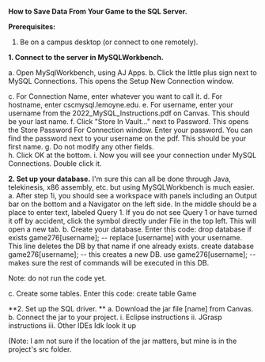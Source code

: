 **How to Save Data From Your Game to the SQL Server.**

**Prerequisites:**
  1. Be on a campus desktop (or connect to one remotely).

**1. Connect to the server in MySQLWorkbench.**

  a. Open MySqlWorkbench, using AJ Apps.
  b. Click the little plus sign next to MySQL Connections. This opens the Setup New Connection window.
  
  c. For Connection Name, enter whatever you want to call it.
  d. For hostname, enter cscmysql.lemoyne.edu.
  e. For username, enter your username from the 2022_MySQL_Instructions.pdf on Canvas. This should be your last name.
  f. Click "Store In Vault..." next to Password. This opens the Store Password For Connection window. Enter your password. You can find the password next to your username on the pdf. This should be your first name.
  g. Do not modify any other fields.  
  h. Click OK at the bottom.
  i. Now you will see your connection under MySQL Connections. Double click it.
  
**2. Set up your database.**
I'm sure this can all be done through Java, telekinesis, x86 assembly, etc. but using MySQLWorkbench is much easier.
  a. After step 1i, you should see a workspace with panels including an Output bar on the bottom and a Navigator on the left side. In the middle should be a place to enter text, labeled Query 1. If you do not see Query 1 or have turned it off by accident, click the symbol directly under File in the top left. This will open a new tab.
  b. Create your database. Enter this code: 
  drop database if exists game276[username]; -- replace [username] with your username. This line deletes the DB by that name if one already exists.
  create database game276[username]; -- this creates a new DB.
  use game276[username]; -- makes sure the rest of commands will be executed in this DB.
  
  Note: do not run the code yet.
  
  c. Create some tables. Enter this code:
  create table Game

  

**2. Set up the SQL driver. **
a. Download the jar file [name] from Canvas.
b. Connect the jar to your project.
i. Eclipse instructions
ii. JGrasp instructions
iii. Other IDEs
Idk look it up 

(Note: I am not sure if the location of the jar matters, but mine is in the project's src folder.


